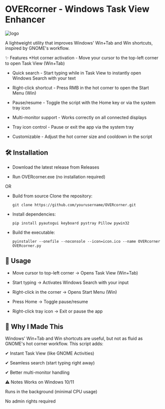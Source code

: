# __OVERcorner__ - Windows Task View Enhancer

![logo](https://github.com/user-attachments/assets/6071a947-e1cc-4a4e-ac16-4902b7e6de3e)


A lightweight utility that improves Windows' Win+Tab and Win shortcuts, inspired by GNOME's workflow.

✨ Features
*Hot corner activation - Move your cursor to the top-left corner to open Task View (Win+Tab)

* Quick search - Start typing while in Task View to instantly open Windows Search with your text

* Right-click shortcut - Press RMB in the hot corner to open the Start Menu (Win)

* Pause/resume - Toggle the script with the Home key or via the system tray icon

* Multi-monitor support - Works correctly on all connected displays

* Tray icon control - Pause or exit the app via the system tray

* Customizable - Adjust the hot corner size and cooldown in the script

## 🛠 Installation
- Download the latest release from Releases

- Run OVERcorner.exe (no installation required)

OR

- Build from source
  Clone the repository:

  ```git clone https://github.com/yourusername/OVERcorner.git```
- Install dependencies:

  ```pip install pyautogui keyboard pystray Pillow pywin32```
- Build the executable:

  ```pyinstaller --onefile --noconsole --icon=icon.ico --name OVERcorner OVERcorner.py```
  
## 🔧 Usage
- Move cursor to top-left corner → Opens Task View (Win+Tab)

- Start typing → Activates Windows Search with your input

- Right-click in the corner → Opens Start Menu (Win)

- Press Home → Toggle pause/resume

- Right-click tray icon → Exit or pause the app

## 📝 Why I Made This

Windows' Win+Tab and Win shortcuts are useful, but not as fluid as GNOME's hot corner workflow. 
This script adds:

  ✔ Instant Task View (like GNOME Activities)

  ✔ Seamless search (start typing right away)

  ✔ Better multi-monitor handling

⚠️ Notes
  Works on Windows 10/11

  Runs in the background (minimal CPU usage)

  No admin rights required
